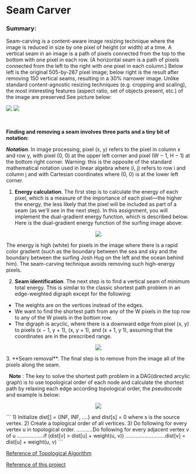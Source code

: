 # Seam Carver

### Summary:
Seam-carving is a content-aware image resizing technique where the image is reduced in size by one pixel of height (or width) at a time. A vertical seam in an image is a path of pixels connected from the top to the bottom with one pixel in each row. (A horizontal seam is a path of pixels connected from the left to the right with one pixel in each column.) Below left is the original 505-by-287 pixel image; below right is the result after removing 150 vertical seams, resulting in a 30% narrower image. Unlike standard content-agnostic resizing techniques (e.g. cropping and scaling), the most interesting features (aspect ratio, set of objects present, etc.) of the image are preserved.See picture below:

![](http://coursera.cs.princeton.edu/algs4/assignments/HJoceanSmall.png) ![](http://coursera.cs.princeton.edu/algs4/assignments/HJoceanSmallShrunk.png)

&nbsp;

**Finding and removing a seam involves three parts and a tiny bit of notation:**

**_Notation_**. In image processing, pixel (x, y) refers to the pixel in column x and row y, with pixel (0, 0) at the upper left corner and pixel (W − 1, H − 1) at the bottom right corner.  Warning: this is the opposite of the standard mathematical notation used in linear algebra where (i, j) refers to row i and column j and with Cartesian coordinates where (0, 0) is at the lower left corner.

1. **Energy calculation**. The first step is to calculate the energy of each pixel, which is a measure of the importance of each pixel—the higher the energy, the less likely that the pixel will be included as part of a seam (as we'll see in the next step). In this assignment, you will implement the dual-gradient energy function, which is described below. Here is the dual-gradient energy function of the surfing image above:
<p align = center>
<img src = http://coursera.cs.princeton.edu/algs4/assignments/HJoceanSmallEnergy.png>
</p>
The energy is high (white) for pixels in the image where there is a rapid color gradient (such as the boundary between the sea and sky and the boundary between the surfing Josh Hug on the left and the ocean behind him). The seam-carving technique avoids removing such high-energy pixels.

2. **Seam identification**. The next step is to find a vertical seam of minimum total energy. This is similar to the classic shortest path problem in an edge-weighted digraph except for the following:

+ The weights are on the vertices instead of the edges.
+ We want to find the shortest path from any of the W pixels in the top row to any of the W pixels in the bottom row.
+ The digraph is acyclic, where there is a downward edge from pixel (x, y) to pixels (x − 1, y + 1), (x, y + 1), and (x + 1, y 1), assuming that the coordinates are in the prescribed range.
<p align = center>
<img src=http://coursera.cs.princeton.edu/algs4/assignments/HJoceanSmallVerticalSeam.png>
</p>
3. **Seam removal**. The final step is to remove from the image all of the pixels along the seam.


&nbsp;
**Note** : The key to solve the shortest path problem in a DAG(directed arcylic graph) is to use topological order of each node and calculate the shortest path by relaxing each edge according topological order, the pseudocode and example is below:
<p align = center>
<img src=http://d1hyf4ir1gqw6c.cloudfront.net//wp-content/uploads/TopologicalSort.png>
</p>
```
1) Initialize dist[] = {INF, INF, ….} and dist[s] = 0 where s is the source vertex.
2) Create a toplogical order of all vertices.
3) Do following for every vertex u in topological order.
………..Do following for every adjacent vertex v of u
………………if (dist[v] > dist[u] + weight(u, v))
………………………dist[v] = dist[u] + weight(u, v)
```




[Reference of Topological Algorithm](http://www.geeksforgeeks.org/shortest-path-for-directed-acyclic-graphs/)

[Reference of this project](http://www.cs.princeton.edu/courses/archive/spring13/cos226/assignments/seamCarving.html)
